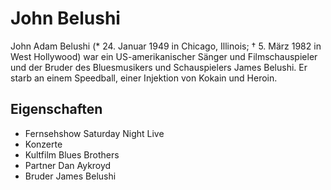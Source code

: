 # John Belushi

John Adam Belushi (* 24. Januar 1949 in Chicago, Illinois; † 5. März 1982 in West Hollywood)
war ein US-amerikanischer Sänger und Filmschauspieler
und der Bruder des Bluesmusikers und Schauspielers James Belushi.
Er starb an einem Speedball, einer Injektion von Kokain und Heroin.

## Eigenschaften
* Fernsehshow Saturday Night Live
* Konzerte
* Kultfilm Blues Brothers
* Partner Dan Aykroyd
* Bruder James Belushi

